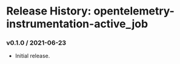 # Release History: opentelemetry-instrumentation-active_job

### v0.1.0 / 2021-06-23

* Initial release.

